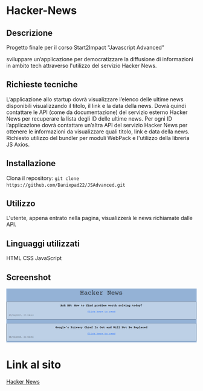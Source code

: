 # Hacker-News

## Descrizione

Progetto finale per il corso Start2Impact "Javascript Advanced"

sviluppare un’applicazione per democratizzare la diffusione di informazioni in ambito tech attraverso l'utilizzo del servizio Hacker News.

## Richieste tecniche
L’applicazione allo startup dovrà visualizzare l’elenco delle ultime news disponibili visualizzando il titolo, il link e la data della news.
Dovrà quindi contattare le API (come da documentazione) del servizio esterno Hacker News per recuperare la lista degli ID delle ultime news.
Per ogni ID l’applicazione dovrà contattare un’altra API del servizio Hacker News per ottenere le informazioni da visualizzare quali titolo, link e data della news.
Richiesto utilizzo del bundler per moduli WebPack e l'utilizzo della libreria JS Axios.

## Installazione

Clona il repository: `git clone https://github.com/Danixpad22/JSAdvanced.git`

## Utilizzo

L'utente, appena entrato nella pagina, visualizzerà le news richiamate dalle API.

## Linguaggi utilizzati

HTML
CSS
JavaScript

## Screenshot 

![Hacker News image](src/img/screnShot.png)


# Link al sito
<a href="https://danixpad22.github.io/JSAdvanced/">Hacker News<a>
